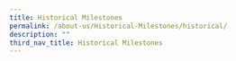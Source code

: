 ```yaml
---
title: Historical Milestones
permalink: /about-us/Historical-Milestones/historical/
description: ""
third_nav_title: Historical Milestones
---
```

